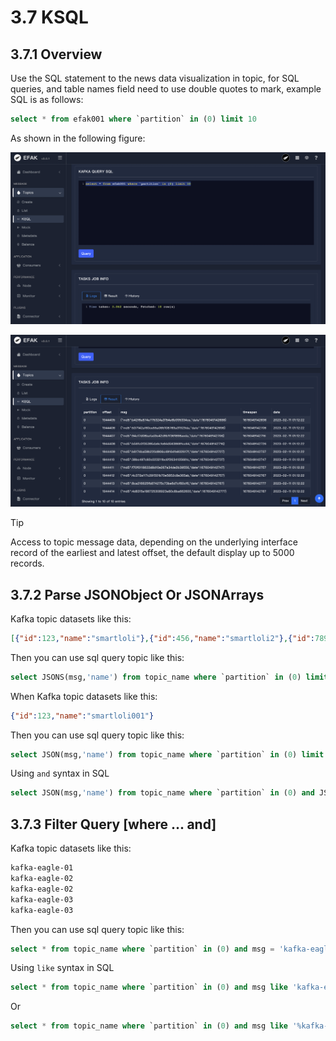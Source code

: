 # 3.7 KSQL

## 3.7.1 Overview
Use the SQL statement to the news data visualization in topic, for SQL queries, and table names field need to use double quotes to mark, example SQL is as follows:
```sql
select * from efak001 where `partition` in (0) limit 10
```
As shown in the following figure:

![query sql](../res/qs/ksql/query_sql.png)

![query log](../res/qs/ksql/query_log.png)

> [!tip]
> Access to topic message data, depending on the underlying interface record of the earliest and latest offset, the default display up to 5000 records.

## 3.7.2 Parse JSONObject Or JSONArrays
Kafka topic datasets like this:
```json
[{"id":123,"name":"smartloli"},{"id":456,"name":"smartloli2"},{"id":789,"name":"smartloli3"}]
```
Then you can use sql query topic like this:
```sql
select JSONS(msg,'name') from topic_name where `partition` in (0) limit 10
```
When Kafka topic datasets like this:
```json
{"id":123,"name":"smartloli001"}
```
Then you can use sql query topic like this:
```sql
select JSON(msg,'name') from topic_name where `partition` in (0) limit 10
```
Using `and` syntax in SQL
```sql
select JSON(msg,'name') from topic_name where `partition` in (0) and JSON(msg,'name') = 'smartloli001' limit 10
```

## 3.7.3 Filter Query [where ... and]
Kafka topic datasets like this:
```bash
kafka-eagle-01
kafka-eagle-02
kafka-eagle-02
kafka-eagle-03
kafka-eagle-03
```
Then you can use sql query topic like this:
```sql
select * from topic_name where `partition` in (0) and msg = 'kafka-eagle-03' limit 10
```
Using `like` syntax in SQL
```sql
select * from topic_name where `partition` in (0) and msg like 'kafka-eagle%' limit 10
```
Or
```sql
select * from topic_name where `partition` in (0) and msg like '%kafka-eagle%' limit 10
```

